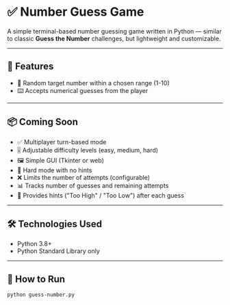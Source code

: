 # ✅ Number Guess Game

A simple terminal-based number guessing game written in Python — similar to classic **Guess the Number** challenges, but lightweight and customizable.

---

## 📌 Features
- 🎯 Random target number within a chosen range (1-10)  
- ⌨️ Accepts numerical guesses from the player     

---

## 📦 Coming Soon
- ✅ Multiplayer turn-based mode  
- 🎚️ Adjustable difficulty levels (easy, medium, hard)  
- 🖼️ Simple GUI (Tkinter or web)  
- 🧠 Hard mode with no hints  
- ❌ Limits the number of attempts (configurable)  
- 📊 Tracks number of guesses and remaining attempts  
- 🔁 Provides hints ("Too High" / "Too Low") after each guess 
---

## 🛠 Technologies Used
- Python 3.8+  
- Python Standard Library only  

---

## 🚀 How to Run

```bash
python guess-number.py
